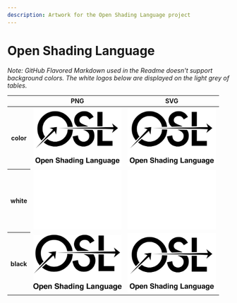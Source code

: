 ```yaml
---
description: Artwork for the Open Shading Language project
---
```


# Open Shading Language

*Note: GitHub Flavored Markdown used in the Readme doesn't support background colors. The white logos below are displayed on the light grey of tables.*

<table class="logos-table">
	<thead>
        <tr>
            <th></th>
            <th>PNG</th>
            <th>SVG</th>
        </tr>
    </thead>
    <tbody>
        <tr>
            <th>color</th>
            <td><a href="stacked/color/openshadinglanguage-stacked-color.png" download><img src="stacked/color/openshadinglanguage-stacked-color.png" width="200"></a></td>
            <td><a href="stacked/color/openshadinglanguage-stacked-color.svg" download><img src="stacked/color/openshadinglanguage-stacked-color.svg" width="200"></a></td>
        </tr>
        <tr>
            <th>white</th>
            <td><a href="stacked/white/openshadinglanguage-stacked-white.png" download><img src="stacked/white/openshadinglanguage-stacked-white.png" width="200"></a></td>
            <td><a href="stacked/white/openshadinglanguage-stacked-white.svg" download><img src="stacked/white/openshadinglanguage-stacked-white.svg" width="200"></a></td>
        </tr>
        <tr>
            <th>black</th>
            <td><a href="stacked/black/openshadinglanguage-stacked-black.png" download><img src="stacked/black/openshadinglanguage-stacked-black.png" width="200"></a></td>
            <td><a href="stacked/black/openshadinglanguage-stacked-black.svg" download><img src="stacked/black/openshadinglanguage-stacked-black.svg" width="200"></a></td>
        </tr>
    </tbody>
</table>




